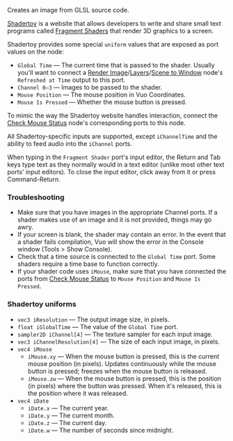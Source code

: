 Creates an image from GLSL source code.

[Shadertoy](http://www.shadertoy.com) is a website that allows developers to write and share small text programs called [Fragment Shaders](https://www.opengl.org/wiki/Fragment_Shader) that render 3D graphics to a screen.

Shadertoy provides some special `uniform` values that are exposed as port values on the node:

   - `Global Time` — The current time that is passed to the shader.  Usually you'll want to connect a [Render Image](vuo-node://vuo.image.render.window)/[Layers](vuo-node://vuo.layer.render.window)/[Scene to Window](vuo-node://vuo.scene.render.window) node's `Refreshed at Time` output to this port.
   - `Channel 0–3` — Images to be passed to the shader.
   - `Mouse Position` — The mouse position in Vuo Coordinates.
   - `Mouse Is Pressed` — Whether the mouse button is pressed.

To mimic the way the Shadertoy website handles interaction, connect the [Check Mouse Status](vuo-node://vuo.mouse.status) node's corresponding ports to this node.

All Shadertoy-specific inputs are supported, except `iChannelTime` and the ability to feed audio into the `iChannel` ports.

When typing in the `Fragment Shader` port's input editor, the Return and Tab keys type text as they normally would in a text editor (unlike most other text ports' input editors). To close the input editor, click away from it or press Command-Return.

### Troubleshooting

   - Make sure that you have images in the appropriate Channel ports.  If a shader makes use of an image and it is not provided, things may go awry.
   - If your screen is blank, the shader may contain an error.  In the event that a shader fails compilation, Vuo will show the error in the Console window (Tools > Show Console).
   - Check that a time source is connected to the `Global Time` port.  Some shaders require a time base to function correctly.
   - If your shader code uses `iMouse`, make sure that you have connected the ports from [Check Mouse Status](vuo-node://vuo.mouse.status) to `Mouse Position` and `Mouse Is Pressed`.

### Shadertoy uniforms

   - `vec3 iResolution` — The output image size, in pixels.
   - `float iGlobalTime` — The value of the `Global Time` port.
   - `sampler2D iChannel[4]` — The texture sampler for each input image.
   - `vec3 iChannelResolution[4]` — The size of each input image, in pixels.
   - `vec4 iMouse`
      - `iMouse.xy` — When the mouse button is pressed, this is the current mouse position (in pixels).  Updates continuously while the mouse button is pressed; freezes when the mouse button is released.
      - `iMouse.zw` — When the mouse button is pressed, this is the position (in pixels) where the button was pressed.  When it's released, this is the position where it was released.
   - `vec4 iDate`
      - `iDate.x` — The current year.
      - `iDate.y` — The current month.
      - `iDate.z` — The current day.
      - `iDate.w` — The number of seconds since midnight.
